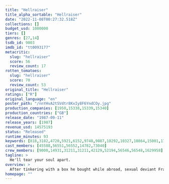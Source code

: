 ```yaml
---
title: "Hellraiser"
title_alpha_sortable: "Hellraiser"
date: "2022-11-08T00:27:32.518Z"
collections: []
budget_usd: 1000000
tiers: []
genres: [27,14]
tsdb_id: 9003
imdb_id: "tt0093177"
metacritic:
  slug: "hellraiser"
  score: 56
  review_count: 17
rotten_tomatoes:
  slug: "hellraiser"
  score: 70
  review_count: 53
original_title: "Hellraiser"
ratings: ["R"]
original_language: "en"
poster_path: "/nnYHvA2tSVdtr8KxIy8F6YndCOy.jpg"
production_companies: [1950,15338,15339,15340]
production_countries: ["GB"]
release_date: "1987-09-11"
release_years: [1987]
revenue_usd: 14575193
status: "Released"
runtime_minutes: 93
keywords: [818,3182,4720,5921,6152,9748,9887,10292,10327,10864,15001,17996,34117,155619,156174,161208]
cast_members: [45588,56551,56552,14782,73040]
crew_members: [9000,14931,31211,31211,42129,52194,56546,56548,1629958]
tagline: >
  He'll tear your soul apart.
overview: >
  After tinkering with a box he bought while abroad, sexual deviant Frank inadvertently opens a portal to hell, where fetish-demons led by Pinhead tear his body apart. When Frank’s brother and his wife move into his house, a skeletal Frank appears to his sister-in-law and asks her to supply him with corpses for his regeneration.
homepage: ""
---
```

